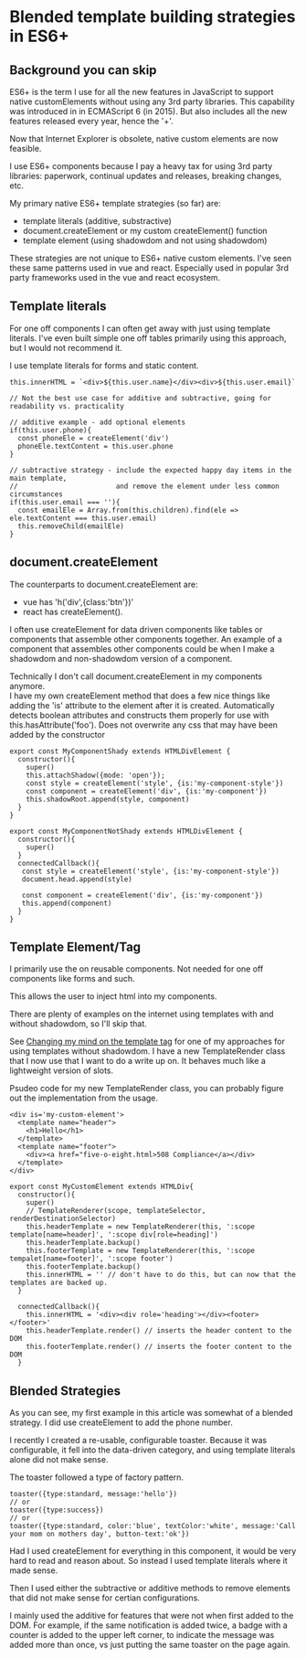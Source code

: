 # Blended template building strategies in ES6+

## Background you can skip 

ES6+ is the term I use for all the new features in JavaScript to support native customElements without using any 3rd party libraries. This capability was introduced in in ECMAScript 6 (in 2015). But also includes all the new features released every year, hence the '+'. 

Now that Internet Explorer is obsolete, native custom elements are now feasible. 

I use ES6+ components because I pay a heavy tax for using 3rd party libraries: paperwork, continual updates and releases, breaking changes, etc.


My primary native ES6+ template strategies (so far) are: 

- template literals (additive, substractive)
- document.createElement or my custom createElement() function
- template element (using shadowdom and not using shadowdom)

These strategies are not unique to ES6+ native custom elements. I've seen these same patterns used in vue and react. Especially used in popular 3rd party frameworks used in the vue and react ecosystem. 




## Template literals

For one off components I can often get away with just using template literals.  I've even built simple one off tables primarily using this approach, but I would not recommend it.

I use template literals for forms and static content. 

```
this.innerHTML = `<div>${this.user.name}</div><div>${this.user.email}`

// Not the best use case for additive and subtractive, going for readability vs. practicality

// additive example - add optional elements
if(this.user.phone){
  const phoneEle = createElement('div')
  phoneEle.textContent = this.user.phone
}

// subtractive strategy - include the expected happy day items in the main template,
//                        and remove the element under less common circumstances
if(this.user.email === ''){
  const emailEle = Array.from(this.children).find(ele => ele.textContent === this.user.email)
  this.removeChild(emailEle)
}

```



## document.createElement

The counterparts to document.createElement are:

- vue has 'h('div',{class:'btn'})'
- react has createElement().

I often use createElement for data driven components like tables or components that assemble other components together.
An example of a component that assembles other components could be when I make a shadowdom and non-shadowdom version of a component.

Technically I don't call document.createElement in my components anymore.  
I have my own createElement method that does a few nice things like adding the 'is' attribute to the element after it is created.
Automatically detects boolean attributes and constructs them properly for use with this.hasAttribute('foo').
Does not overwrite any css that may have been added by the constructor 

```
export const MyComponentShady extends HTMLDivElement {
  constructor(){
    super()
    this.attachShadow({mode: 'open'});
    const style = createElement('style', {is:'my-component-style'})
    const component = createElement('div', {is:'my-component'})
    this.shadowRoot.append(style, component)
  }
}

export const MyComponentNotShady extends HTMLDivElement {
  constructor(){
    super()
  }
  connectedCallback(){
   const style = createElement('style', {is:'my-component-style'})
   document.head.append(style)

   const component = createElement('div', {is:'my-component'})
   this.append(component)
  }
}

```

## Template Element/Tag

I primarily use the <template><div>hello</div></template> on reusable components. Not needed for one off components like forms and such.

This allows the user to inject html into my components. 

There are plenty of examples on the internet using templates with and without shadowdom, so I'll skip that.

See [Changing my mind on the template tag](template-tag-vs-template-literals.md) for one of my approaches for using templates without shadowdom. 
I have a new TemplateRender class that I now use that I want to do a write up on.  It behaves much like a lightweight version of slots.

Psudeo code for my new TemplateRender class, you can probably figure out the implementation from the usage.
```
<div is='my-custom-element'>
  <template name="header">
    <h1>Hello</h1>
  </template>
  <template name="footer">
    <div><a href="five-o-eight.html>508 Compliance</a></div>
  </template>
</div>

export const MyCustomElement extends HTMLDiv{
  constructor(){
    super()
    // TemplateRenderer(scope, templateSelector, renderDestinationSelector)
    this.headerTemplate = new TemplateRenderer(this, ':scope template[name=header]', ':scope div[role=heading]')
    this.headerTemplate.backup()
    this.footerTemplate = new TemplateRenderer(this, ':scope tempalet[name=footer]', ':scope footer')
    this.footerTemplate.backup()
    this.innerHTML = '' // don't have to do this, but can now that the templates are backed up.
  }
  
  connectedCallback(){
    this.innerHTML = '<div><div role='heading'></div><footer></footer>'
    this.headerTemplate.render() // inserts the header content to the DOM
    this.footerTemplate.render() // inserts the footer content to the DOM
  }

```


## Blended Strategies

As you can see, my first example in this article was somewhat of a blended strategy. I did use createElement to add the phone number.


I recently I created a re-usable, configurable toaster.  Because it was configurable, it fell into the data-driven category, and using template literals alone did not make sense.  

The toaster followed a type of factory pattern.

```
toaster({type:standard, message:'hello'})
// or 
toaster({type:success})
// or
toaster({type:standard, color:'blue', textColor:'white', message:'Call your mom on mothers day', button-text:'ok'})

```

Had I used createElement for everything in this component, it would be very hard to read and reason about. So instead I used template literals where it made sense.

Then I used either the subtractive or additive methods to remove elements that did not make sense for certian configurations.

I mainly used the additive for features that were not when first added to the DOM. For example, if the same notification is added twice, a badge with a counter is added to the upper left corner, to indicate the message was added more than once, vs just putting the same toaster on the page again.






